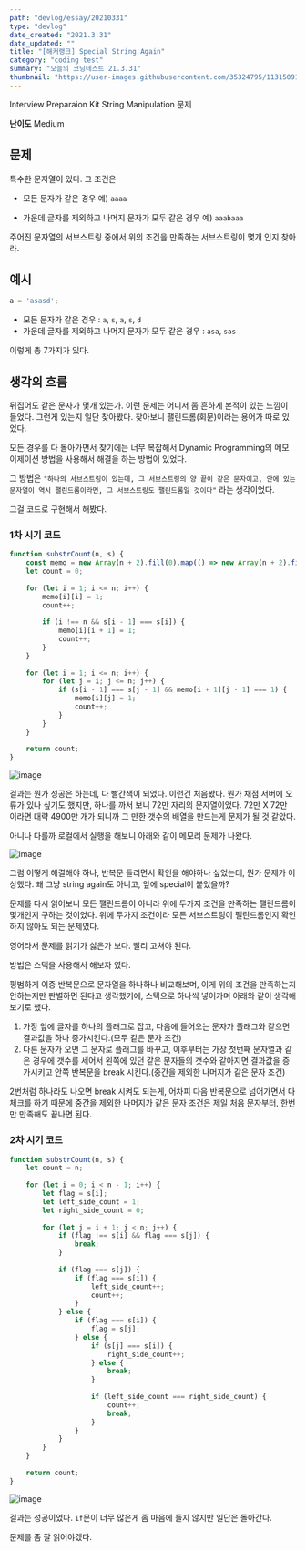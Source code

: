 ```yaml
---
path: "devlog/essay/20210331"
type: "devlog"
date_created: "2021.3.31"
date_updated: ""
title: "[해커랭크] Special String Again"
category: "coding test"
summary: "오늘의 코딩테스트 21.3.31"
thumbnail: "https://user-images.githubusercontent.com/35324795/113150910-85dfe480-926f-11eb-8adf-6015d095cbd7.png"
---
```

Interview Preparaion Kit String Manipulation 문제

**난이도** Medium

## 문제
특수한 문자열이 있다. 그 조건은

* 모든 문자가 같은 경우 예) `aaaa`

* 가운데 글자를 제외하고 나머지 문자가 모두 같은 경우 예) `aaabaaa`

주어진 문자열의 서브스트링 중에서 위의 조건을 만족하는 서브스트링이 몇개 인지 찾아라.

## 예시

```js
a = 'asasd';
```

* 모든 문자가 같은 경우 : `a`, `s`, `a`, `s`, `d` 
* 가운데 글자를 제외하고 나머지 문자가 모두 같은 경우 : `asa`, `sas`

이렇게 총 7가지가 있다.

## 생각의 흐름

뒤집어도 같은 문자가 몇개 있는가. 이런 문제는 어디서 좀 흔하게 본적이 있는 느낌이 들었다. 그런게 있는지 일단 찾아봤다. 찾아보니 팰린드롬(회문)이라는 용어가 따로 있었다.

모든 경우를 다 돌아가면서 찾기에는 너무 복잡해서 Dynamic Programming의 메모이제이션 방법을 사용해서 해결을 하는 방법이 있었다.

그 방법은 `"하나의 서브스트링이 있는데, 그 서브스트링의 양 끝이 같은 문자이고, 안에 있는 문자열이 역시 팰린드롬이라면, 그 서브스트링도 팰린드롬일 것이다"` 라는 생각이었다.

그걸 코드로 구현해서 해봤다.

### 1차 시기 코드
```js
function substrCount(n, s) {
    const memo = new Array(n + 2).fill(0).map(() => new Array(n + 2).fill(0));
    let count = 0;
    
    for (let i = 1; i <= n; i++) {
        memo[i][i] = 1;
        count++;
        
        if (i !== n && s[i - 1] === s[i]) {
            memo[i][i + 1] = 1;
            count++;
        }
    }
    
    for (let i = 1; i <= n; i++) {
        for (let j = i; j <= n; j++) {
            if (s[i - 1] === s[j - 1] && memo[i + 1][j - 1] === 1) {
                memo[i][j] = 1;
                count++;
            }
        }
    }
    
    return count;
}
```

![image](https://user-images.githubusercontent.com/35324795/113098379-5c08cc80-9233-11eb-8874-594bcdeeaf82.png)

결과는 뭔가 성공은 하는데, 다 빨간색이 되었다. 이런건 처음봤다. 뭔가 채점 서버에 오류가 있나 싶기도 했지만, 하나를 까서 보니 72만 자리의 문자열이었다. 72만 X 72만 이라면 대략 4900만 개가 되니까 그 만한 갯수의 배열을 만드는게 문제가 될 것 같았다.

아니나 다를까 로컬에서 실행을 해보니 아래와 같이 메모리 문제가 나왔다.

![image](https://user-images.githubusercontent.com/35324795/113098436-688d2500-9233-11eb-9453-0fadec1cdef5.png)

그럼 어떻게 해결해야 하나, 반복문 돌리면서 확인을 해야하나 싶었는데, 뭔가 문제가 이상했다. 왜 그냥 string again도 아니고, 앞에 special이 붙었을까?

문제를 다시 읽어보니 모든 팰린드롬이 아니라 위에 두가지 조건을 만족하는 팰린드롬이 몇개인지 구하는 것이었다. 위에 두가지 조건이라 모든 서브스트링이 팰린드롬인지 확인 하지 않아도 되는 문제였다.

영어라서 문제를 읽기가 싫은가 보다. 빨리 고쳐야 된다.

방법은 스택을 사용해서 해보자 였다.

평범하게 이중 반복문으로 문자열을 하나하나 비교해보며, 이게 위의 조건을 만족하는지 안하는지만 판별하면 된다고 생각했기에, 스택으로 하나씩 넣어가며 아래와 같이 생각해보기로 했다.

1. 가장 앞에 글자를 하나의 플래그로 잡고, 다음에 들어오는 문자가 플래그와 같으면 결과값을 하나 증가시킨다.(모두 같은 문자 조건)
2. 다른 문자가 오면 그 문자로 플래그를 바꾸고, 이후부터는 가장 첫번째 문자열과 같은 경우에 갯수를 세어서 왼쪽에 있던 같은 문자들의 갯수와 같아지면 결과값을 증가시키고 안쪽 반복문을 break 시킨다.(중간을 제외한 나머지가 같은 문자 조건)

2번처럼 하나라도 나오면 break 시켜도 되는게, 어차피 다음 반복문으로 넘어가면서 다 체크를 하기 때문에 중간을 제외한 나머지가 같은 문자 조건은 제일 처음 문자부터, 한번만 만족해도 끝나면 된다.

### 2차 시기 코드
```js
function substrCount(n, s) {
    let count = n;
    
    for (let i = 0; i < n - 1; i++) {
        let flag = s[i];
        let left_side_count = 1;
        let right_side_count = 0;
        
        for (let j = i + 1; j < n; j++) {
            if (flag !== s[i] && flag === s[j]) {
                break;
            }
            
            if (flag === s[j]) {
                if (flag === s[i]) {
                    left_side_count++;
                    count++;
                }
            } else {
                if (flag === s[i]) {
                    flag = s[j];
                } else {
                    if (s[j] === s[i]) {
                        right_side_count++;
                    } else {
                        break;
                    }
                    
                    if (left_side_count === right_side_count) {
                        count++;
                        break;
                    }
                }
            }
        }
    }
    
    return count;
}
```

![image](https://user-images.githubusercontent.com/35324795/113106492-cb83b980-923d-11eb-9aa4-9e671d5340ec.png)

결과는 성공이었다. `if`문이 너무 많은게 좀 마음에 들지 않지만 일단은 돌아간다.

문제를 좀 잘 읽어야겠다.
